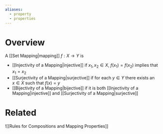 ```yaml
---
aliases:
  - property
  - properties
---
```

# Overview
A [[Set Mapping|mapping]] $f: X \to Y$ is
- [[Injectivity of a Mapping|injective]] if $x_1, x_2 \in X$, $f(x_1) = f(x_2)$ implies that $x_1 = x_2$
- [[Surjectivity of a Mapping|surjective]] if for each $y \in Y$ there exists an $x \in X$ such that $f(x) = y$
- [[Bijectivity of a Mapping|bijective]] if it is both [[Injectivity of a Mapping|injective]] and [[Surjectivity of a Mapping|surjective]]
# Related
![[Rules for Compositions and Mapping Properties]]